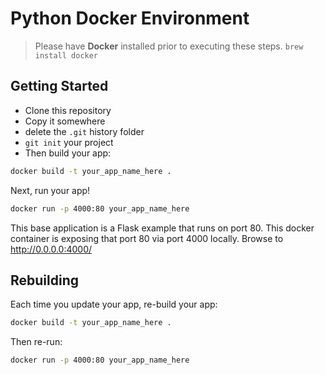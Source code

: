 # Python Docker Environment

> Please have **Docker** installed prior to executing these steps. `brew install docker`

## Getting Started

- Clone this repository
- Copy it somewhere
- delete the `.git` history folder
- `git init` your project
- Then build your app:

```bash
docker build -t your_app_name_here .
```

Next, run your app!

```bash
docker run -p 4000:80 your_app_name_here
```

This base application is a Flask example that runs on port 80. This docker container is exposing that port 80 via port 4000 locally. Browse to http://0.0.0.0:4000/

## Rebuilding

Each time you update your app, re-build your app:

```bash
docker build -t your_app_name_here .
```

Then re-run:

```bash
docker run -p 4000:80 your_app_name_here
```